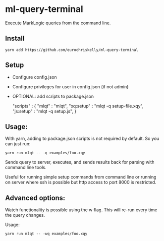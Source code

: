 # ml-query-terminal

Execute MarkLogic queries from the command line.

## Install

    yarn add https://github.com/eurochriskelly/ml-query-terminal
    
## Setup

- Configure config.json
- Configure privileges for user in config.json (if not admin)
- OPTIONAL: add scripts to package.json

    "scripts" : {
      "mlqt" : "mlqt",
      "xq:setup" : "mlqt -q setup-file.xqy",
      "js:setup" : "mlqt -q setup.js",
    }

## Usage:

   With yarn, adding to package.json scripts is not required by
   default. So you can just run:

    yarn run mlqt -- -q examples/foo.xqy

Sends query to server, executes, and sends results back for parsing
with command line tools.

Useful for running simple setup commands from command line or running
on server where ssh is possible but http access to port 8000 is
restricted.

## Advanced options:

Watch functionality is possible using the w flag. This will re-run
every time the query changes.

Usage:

    yarn run mlqt -- -wq examples/foo.xqy
